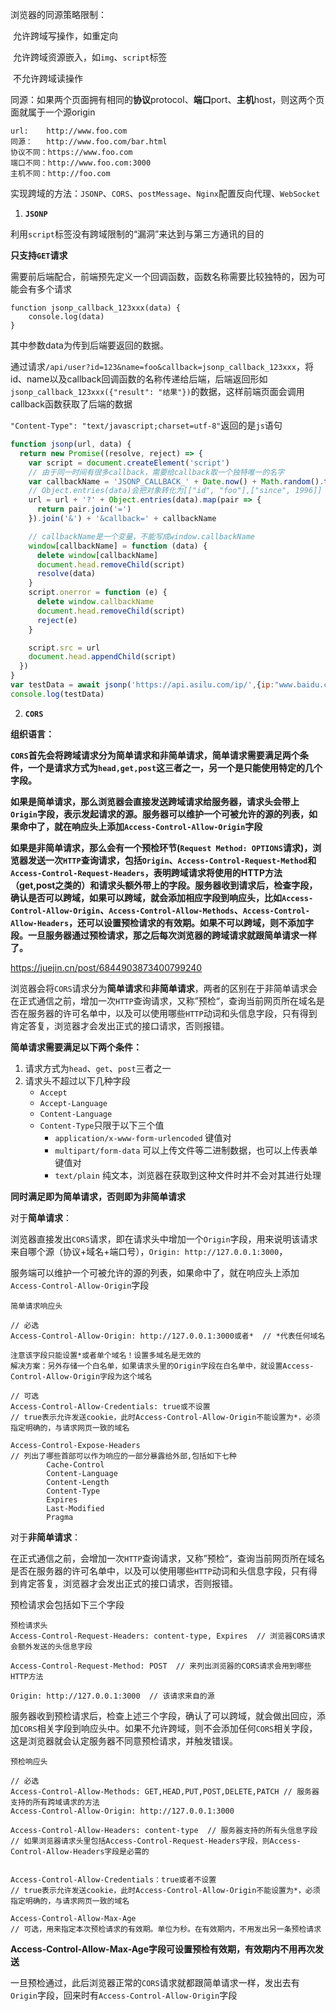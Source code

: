 浏览器的同源策略限制：

​		允许跨域写操作，如重定向

​		允许跨域资源嵌入，如`img`、`script`标签

​		不允许跨域读操作

同源：如果两个页面拥有相同的**协议**protocol、**端口**port、**主机**host，则这两个页面就属于一个源origin

```
url:    http://www.foo.com
同源：   http://www.foo.com/bar.html
协议不同：https://www.foo.com
端口不同：http://www.foo.com:3000
主机不同：http://foo.com
```



实现跨域的方法：`JSONP`、`CORS`、`postMessage`、`Nginx`配置反向代理、`WebSocket`



1. **`JSONP`**

利用`script`标签没有跨域限制的“漏洞”来达到与第三方通讯的目的

**只支持`GET`请求**

需要前后端配合，前端预先定义一个回调函数，函数名称需要比较独特的，因为可能会有多个请求

```
function jsonp_callback_123xxx(data) {
	console.log(data)
}
```

其中参数data为传到后端要返回的数据。

通过请求`/api/user?id=123&name=foo&callback=jsonp_callback_123xxx`，将id、name以及callback回调函数的名称传递给后端，后端返回形如`jsonp_callback_123xxx({"result": "结果"})`的数据，这样前端页面会调用callback函数获取了后端的数据

`"Content-Type": "text/javascript;charset=utf-8"`返回的是`js`语句

```js
function jsonp(url, data) {
  return new Promise((resolve, reject) => {
    var script = document.createElement('script')
    // 由于同一时间有很多callback，需要给callback取一个独特唯一的名字
    var callbackName = 'JSONP_CALLBACK_' + Date.now() + Math.random().toString(16).slice(2)
    // Object.entries(data)会把对象转化为[["id", "foo"],["since", 1996]]
    url = url + '?' + Object.entries(data).map(pair => {
      return pair.join('=')
    }).join('&') + '&callback=' + callbackName

    // callbackName是一个变量，不能写成window.callbackName
    window[callbackName] = function (data) {
      delete window[callbackName]
      document.head.removeChild(script)
      resolve(data)
    }
    script.onerror = function (e) {
      delete window.callbackName
      document.head.removeChild(script)
      reject(e)
    }

    script.src = url
    document.head.appendChild(script)
  })
}
var testData = await jsonp('https://api.asilu.com/ip/',{ip:"www.baidu.com"})
console.log(testData)
```



2. **`CORS`**

**组织语言：**

**`CORS`首先会将跨域请求分为简单请求和非简单请求，简单请求需要满足两个条件，一个是请求方式为`head,get,post`这三者之一，另一个是只能使用特定的几个字段。**

**如果是简单请求，那么浏览器会直接发送跨域请求给服务器，请求头会带上`Origin`字段，表示发起请求的源。服务器可以维护一个可被允许的源的列表，如果命中了，就在响应头上添加`Access-Control-Allow-Origin`字段**

**如果是非简单请求，那么会有一个预检环节(`Request Method: OPTIONS`请求)，浏览器发送一次`HTTP`查询请求，包括`Origin`、`Access-Control-Request-Method`和`Access-Control-Request-Headers`，表明跨域请求将使用的HTTP方法（get,post之类的）和请求头额外带上的字段。服务器收到请求后，检查字段，确认是否可以跨域，如果可以跨域，就会添加相应字段到响应头，比如`Access-Control-Allow-Origin`、`Access-Control-Allow-Methods`、`Access-Control-Allow-Headers`，还可以设置预检请求的有效期。如果不可以跨域，则不添加字段。一旦服务器通过预检请求，那之后每次浏览器的跨域请求就跟简单请求一样了。**



https://juejin.cn/post/6844903873400799240

浏览器会将`CORS`请求分为**简单请求**和**非简单请求**，两者的区别在于非简单请求会在正式通信之前，增加一次`HTTP`查询请求，又称”预检“，查询当前网页所在域名是否在服务器的许可名单中，以及可以使用哪些`HTTP`动词和头信息字段，只有得到肯定答复，浏览器才会发出正式的接口请求，否则报错。



**简单请求需要满足以下两个条件：**

1. 请求方式为`head`、`get`、`post`三者之一
2. 请求头不超过以下几种字段
   * `Accept`
   * `Accept-Language`
   * `Content-Language`
   * `Content-Type`只限于以下三个值
     * `application/x-www-form-urlencoded` 键值对
     * `multipart/form-data` 可以上传文件等二进制数据，也可以上传表单键值对
     * `text/plain`  纯文本，浏览器在获取到这种文件时并不会对其进行处理



**同时满足即为简单请求，否则即为非简单请求**



对于**简单请求**：

浏览器直接发出`CORS`请求，即在请求头中增加一个`Origin`字段，用来说明该请求来自哪个源（协议+域名+端口号），`Origin: http://127.0.0.1:3000`，

服务端可以维护一个可被允许的源的列表，如果命中了，就在响应头上添加`Access-Control-Allow-Origin`字段

```
简单请求响应头

// 必选
Access-Control-Allow-Origin: http://127.0.0.1:3000或者*  // *代表任何域名

注意该字段只能设置*或者单个域名！设置多域名是无效的
解决方案：另外存储一个白名单，如果请求头里的Origin字段在白名单中，就设置Access-Control-Allow-Origin字段为这个域名

// 可选
Access-Control-Allow-Credentials: true或不设置
// true表示允许发送cookie，此时Access-Control-Allow-Origin不能设置为*，必须指定明确的，与请求网页一致的域名

Access-Control-Expose-Headers
// 列出了哪些首部可以作为响应的一部分暴露给外部,包括如下七种
        Cache-Control
        Content-Language
        Content-Length
        Content-Type
        Expires
        Last-Modified
        Pragma
```



对于**非简单请求**：

在正式通信之前，会增加一次`HTTP`查询请求，又称”预检“，查询当前网页所在域名是否在服务器的许可名单中，以及可以使用哪些`HTTP`动词和头信息字段，只有得到肯定答复，浏览器才会发出正式的接口请求，否则报错。

预检请求会包括如下三个字段

```
预检请求头
Access-Control-Request-Headers: content-type, Expires  // 浏览器CORS请求会额外发送的头信息字段

Access-Control-Request-Method: POST  // 来列出浏览器的CORS请求会用到哪些HTTP方法

Origin: http://127.0.0.1:3000  // 该请求来自的源
```

服务器收到预检请求后，检查上述三个字段，确认了可以跨域，就会做出回应，添加`CORS`相关字段到响应头中。如果不允许跨域，则不会添加任何`CORS`相关字段，这是浏览器就会认定服务器不同意预检请求，并触发错误。

```
预检响应头

// 必选
Access-Control-Allow-Methods: GET,HEAD,PUT,POST,DELETE,PATCH // 服务器支持的所有跨域请求的方法
Access-Control-Allow-Origin: http://127.0.0.1:3000

Access-Control-Allow-Headers: content-type  // 服务器支持的所有头信息字段
// 如果浏览器请求头里包括Access-Control-Request-Headers字段，则Access-Control-Allow-Headers字段是必需的


Access-Control-Allow-Credentials：true或者不设置
// true表示允许发送cookie，此时Access-Control-Allow-Origin不能设置为*，必须指定明确的，与请求网页一致的域名

Access-Control-Allow-Max-Age
// 可选，用来指定本次预检请求的有效期。单位为秒。在有效期内，不用发出另一条预检请求
```



**Access-Control-Allow-Max-Age字段可设置预检有效期，有效期内不用再次发送**



一旦预检通过，此后浏览器正常的`CORS`请求就都跟简单请求一样，发出去有`Origin`字段，回来时有`Access-Control-Allow-Origin`字段









